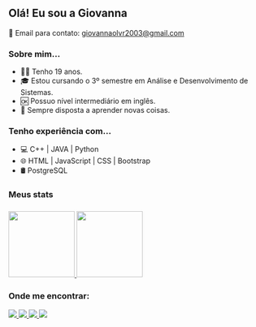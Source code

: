 ## Olá! Eu sou a Giovanna 

📧 Email para contato: giovannaolvr2003@gmail.com

<h3> Sobre mim... </h3>

- 🙋‍♀️ Tenho 19 anos.
- 🎓 Estou cursando o 3º semestre em Análise e Desenvolvimento de Sistemas.
- 🆗 Possuo nível intermediário em inglês.
- 🧐 Sempre disposta a aprender novas coisas.

<h3> Tenho experiência com... </h3>

- 💻 C++		|		JAVA		|		Python
- 🌐 HTML		|		JavaScript		|		CSS		|		Bootstrap 
- 🛢 PostgreSQL

<h3> Meus stats<h3/>
<div >
  <a href="https://github.com/giovannaolvr">
    <img height="130em" src="https://github-readme-stats.vercel.app/api?username=giovannaolvr&count_private=true&include_all_commits=true&show_icons=true&theme=dark&hide_border=false&show_owner=true"/>
    <img height="130em" src="https://github-readme-stats.vercel.app/api/top-langs/?username=giovannaolvr&theme=dark&hide_border=false&&layout=compact"/>
  </a>
</div>

<h3> Onde me encontrar: </h3>

<div>
  <a href="https://github.com/giovannaolvr">
    <img src="https://img.shields.io/badge/GitHub-100000?style=for-the-badge&logo=github&logoColor=white"/>
  <a href="[giovannaolvr2003@gmail.com](https://mail.google.com/mail/u/3/?ogbl#inbox)">
    <img src="https://img.shields.io/badge/Gmail-D14836?style=for-the-badge&logo=gmail&logoColor=white"/>
	<a href="https://www.linkedin.com/in/giovanna-oliveira-0b8414268/">
		<img src="https://img.shields.io/badge/LinkedIn-0077B5?style=for-the-badge&logo=linkedin&logoColor=white" />
  <a href="https://www.instagram.com/giovanna_olvr/">
    <img src="https://img.shields.io/badge/Instagram-E4405F?style=for-the-badge&logo=instagram&logoColor=white" />
</div>
